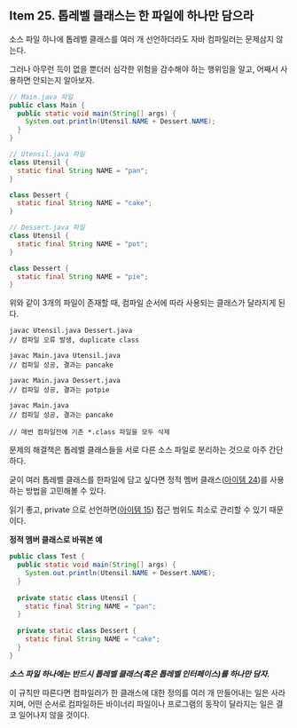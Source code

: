 ## Item 25. 톱레벨 클래스는 한 파일에 하나만 담으라

  

소스 파일 하나에 톱레벨 클래스를 여러 개 선언하더라도 자바 컴파일러는 문제삼지 않는다. 

그러나 아무런 득이 없을 뿐더러 심각한 위험을 감수해야 하는 행위임을 알고, 어째서 사용하면 안되는지 알아보자.

  

```java
// Main.java 파일
public class Main {
  public static void main(String[] args) {
    System.out.println(Utensil.NAME + Dessert.NAME);
  }
}
```

  

```java
// Utensil.java 파일
class Utensil {
  static final String NAME = "pan";
}

class Dessert {
  static final String NAME = "cake";
}
```

  

```java
// Dessert.java 파일
class Utensil {
  static final String NAME = "pot";
}

class Dessert {
  static final String NAME = "pie";
}
```

위와 같이 3개의 파일이 존재할 때, 컴파일 순서에 따라 사용되는 클래스가 달라지게 된다.

  

```shell
javac Utensil.java Dessert.java
// 컴파일 오류 발생, duplicate class

javac Main.java Utensil.java
// 컴파일 성공, 결과는 pancake

javac Main.java Dessert.java
// 컴파일 성공, 결과는 potpie

javac Main.java
// 컴파일 성공, 결과는 pancake

// 매번 컴파일전에 기존 *.class 파일을 모두 삭제
```



  

문제의 해결책은 톱레벨 클래스들을 서로 다른 소스 파일로 분리하는 것으로 아주 간단하다.

굳이 여러 톱레벨 클래스를 한파일에 담고 싶다면 정적 멤버 클래스([아이템 24](Item24.md))를 사용하는 방법을 고민해볼 수 있다.

읽기 좋고, private 으로 선언하면([아이템 15](Item15.md)) 접근 범위도 최소로 관리할 수 있기 때문이다.

  

**정적 멤버 클래스로 바꿔본 예**

```java
public class Test {
  public static void main(String[] args) {
    System.out.println(Utensil.NAME + Dessert.NAME);
  }
  
  private static class Utensil {
    static final String NAME = "pan";
  }
  
  private static class Dessert {
    static final String NAME = "cake";
  }
}
```

  

  

***소스 파일 하나에는 반드시 톱레벨 클래스(혹은 톱레벨 인터페이스)를 하나만 담자.***

이 규칙만 따른다면 컴파일러가 한 클래스에 대한 정의를 여러 개 만들어내는 일은 사라지며, 어떤 순서로 컴파일하든 바이너리 파일이나 프로그램의 동작이 달라지는 일은 결코 일어나지 않을 것이다.

